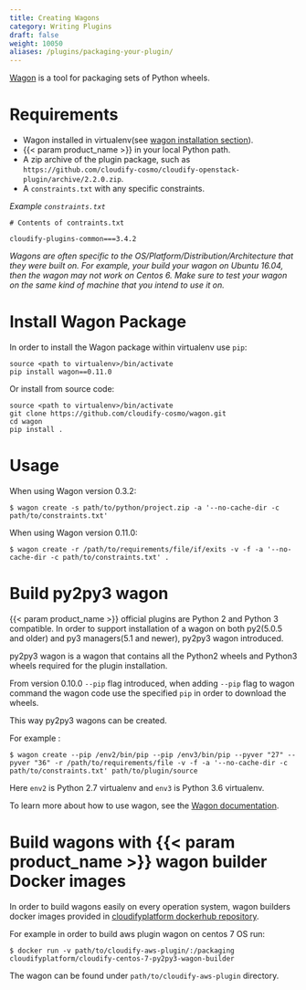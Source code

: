 ```yaml
---
title: Creating Wagons
category: Writing Plugins
draft: false
weight: 10050
aliases: /plugins/packaging-your-plugin/
---
```



[Wagon](https://github.com/cloudify-cosmo/wagon) is a tool for packaging sets of Python wheels.


# Requirements

- Wagon installed in virtualenv(see [wagon installation section](#install-wagon-package)).
- {{< param product_name >}} in your local Python path.
- A zip archive of the plugin package, such as `https://github.com/cloudify-cosmo/cloudify-openstack-plugin/archive/2.2.0.zip`.
- A `constraints.txt` with any specific constraints.

*Example `constraints.txt`*

```
# Contents of contraints.txt

cloudify-plugins-common===3.4.2
```

_Wagons are often specific to the OS/Platform/Distribution/Architecture that they were built on. For example, your build your wagon on Ubuntu 16.04, then the wagon may not work on Centos 6. Make sure to test your wagon on the same kind of machine that you intend to use it on._


# Install Wagon Package

In order to install the Wagon package within virtualenv use `pip`:
```
source <path to virtualenv>/bin/activate
pip install wagon==0.11.0
```

Or install from source code:
```
source <path to virtualenv>/bin/activate
git clone https://github.com/cloudify-cosmo/wagon.git
cd wagon
pip install .
```

# Usage

When using Wagon version 0.3.2:

```
$ wagon create -s path/to/python/project.zip -a '--no-cache-dir -c path/to/constraints.txt'
```

When using Wagon version 0.11.0:
 ```
$ wagon create -r /path/to/requirements/file/if/exits -v -f -a '--no-cache-dir -c path/to/constraints.txt' .
```

# Build py2py3 wagon

{{< param product_name >}} official plugins are Python 2 and Python 3 compatible.
In order to support installation of a wagon on both py2(5.0.5 and older) and py3 managers(5.1 and newer),
py2py3 wagon introduced.

py2py3 wagon is a wagon that contains all the Python2 wheels and Python3 wheels required for the plugin installation.

From version 0.10.0 `--pip` flag introduced, when adding `--pip` flag to wagon command the wagon code use the specified `pip` in order to download the wheels.

This way py2py3 wagons can be created.

For example :
```
$ wagon create --pip /env2/bin/pip --pip /env3/bin/pip --pyver "27" --pyver "36" -r /path/to/requirements/file -v -f -a '--no-cache-dir -c path/to/constraints.txt' path/to/plugin/source
```

Here `env2` is Python 2.7 virtualenv and `env3` is Python 3.6 virtualenv.

To learn more about how to use wagon, see the [Wagon documentation](https://github.com/cloudify-cosmo/wagon).


# Build wagons with {{< param product_name >}} wagon builder Docker images

In order to build wagons easily on every operation system, wagon builders docker images provided in [cloudifyplatform dockerhub repository](https://hub.docker.com/u/cloudifyplatform).

For example in order to build aws plugin wagon on centos 7 OS run:
```
$ docker run -v path/to/cloudify-aws-plugin/:/packaging cloudifyplatform/cloudify-centos-7-py2py3-wagon-builder
```

The wagon can be found under `path/to/cloudify-aws-plugin` directory.
